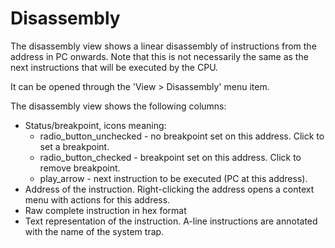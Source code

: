 # Disassembly

The disassembly view shows a linear disassembly of instructions from the
address in PC onwards. Note that this is not necessarily the same as the
next instructions that will be executed by the CPU.

It can be opened through the 'View > Disassembly' menu item.

The disassembly view shows the following columns:
 * Status/breakpoint, icons meaning:
   * <span class="material-symbols-rounded">radio_button_unchecked</span> -
     no breakpoint set on this address. Click to set a breakpoint.
   * <span class="material-symbols-rounded">radio_button_checked</span> -
     breakpoint set on this address. Click to remove breakpoint.
   * <span class="material-symbols-rounded">play_arrow</span> -
     next instruction to be executed (PC at this address).
 * Address of the instruction. Right-clicking the address opens a context
   menu with actions for this address.
 * Raw complete instruction in hex format
 * Text representation of the instruction. A-line instructions are
   annotated with the name of the system trap.
